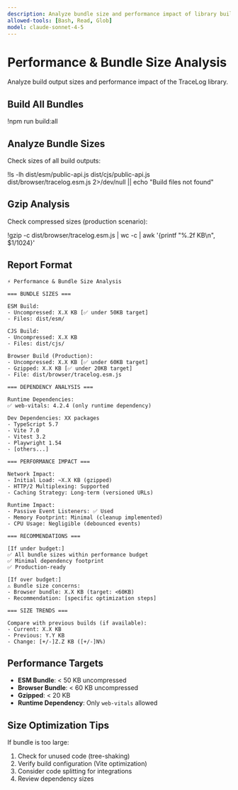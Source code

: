 ```yaml
---
description: Analyze bundle size and performance impact of library builds
allowed-tools: [Bash, Read, Glob]
model: claude-sonnet-4-5
---
```


# Performance & Bundle Size Analysis

Analyze build output sizes and performance impact of the TraceLog library.

## Build All Bundles

!npm run build:all

## Analyze Bundle Sizes

Check sizes of all build outputs:

!ls -lh dist/esm/public-api.js dist/cjs/public-api.js dist/browser/tracelog.esm.js 2>/dev/null || echo "Build files not found"

## Gzip Analysis

Check compressed sizes (production scenario):

!gzip -c dist/browser/tracelog.esm.js | wc -c | awk '{printf "%.2f KB\n", $1/1024}'

## Report Format

```
⚡ Performance & Bundle Size Analysis

=== BUNDLE SIZES ===

ESM Build:
- Uncompressed: X.X KB [✅ under 50KB target]
- Files: dist/esm/

CJS Build:
- Uncompressed: X.X KB
- Files: dist/cjs/

Browser Build (Production):
- Uncompressed: X.X KB [✅ under 60KB target]
- Gzipped: X.X KB [✅ under 20KB target]
- File: dist/browser/tracelog.esm.js

=== DEPENDENCY ANALYSIS ===

Runtime Dependencies:
✅ web-vitals: 4.2.4 (only runtime dependency)

Dev Dependencies: XX packages
- TypeScript 5.7
- Vite 7.0
- Vitest 3.2
- Playwright 1.54
- [others...]

=== PERFORMANCE IMPACT ===

Network Impact:
- Initial Load: ~X.X KB (gzipped)
- HTTP/2 Multiplexing: Supported
- Caching Strategy: Long-term (versioned URLs)

Runtime Impact:
- Passive Event Listeners: ✅ Used
- Memory Footprint: Minimal (cleanup implemented)
- CPU Usage: Negligible (debounced events)

=== RECOMMENDATIONS ===

[If under budget:]
✅ All bundle sizes within performance budget
✅ Minimal dependency footprint
✅ Production-ready

[If over budget:]
⚠️ Bundle size concerns:
- Browser bundle: X.X KB (target: <60KB)
- Recommendation: [specific optimization steps]

=== SIZE TRENDS ===

Compare with previous builds (if available):
- Current: X.X KB
- Previous: Y.Y KB
- Change: [+/-]Z.Z KB ([+/-]N%)
```

## Performance Targets

- **ESM Bundle**: < 50 KB uncompressed
- **Browser Bundle**: < 60 KB uncompressed
- **Gzipped**: < 20 KB
- **Runtime Dependency**: Only `web-vitals` allowed

## Size Optimization Tips

If bundle is too large:
1. Check for unused code (tree-shaking)
2. Verify build configuration (Vite optimization)
3. Consider code splitting for integrations
4. Review dependency sizes
